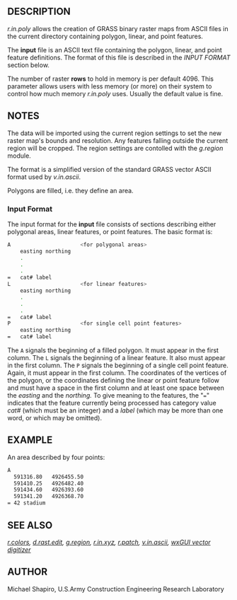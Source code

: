 ## DESCRIPTION

*r.in.poly* allows the creation of GRASS binary raster maps from ASCII
files in the current directory containing polygon, linear, and point
features.

The **input** file is an ASCII text file containing the polygon, linear,
and point feature definitions. The format of this file is described in
the *INPUT FORMAT* section below.

The number of raster **rows** to hold in memory is per default 4096.
This parameter allows users with less memory (or more) on their system
to control how much memory *r.in.poly* uses. Usually the default value
is fine.

## NOTES

The data will be imported using the current region settings to set the
new raster map's bounds and resolution. Any features falling outside the
current region will be cropped. The region settings are contolled with
the *g.region* module.

The format is a simplified version of the standard GRASS vector ASCII
format used by *v.in.ascii*.

Polygons are filled, i.e. they define an area.

### Input Format

The input format for the **input** file consists of sections describing
either polygonal areas, linear features, or point features. The basic
format is:

```sh
A                      <for polygonal areas>
    easting northing
    .
    .
    .
=   cat# label
L                      <for linear features>
    easting northing
    .
    .
    .
=   cat# label
P                      <for single cell point features>
    easting northing
=   cat# label
```

The `A` signals the beginning of a filled polygon. It must appear in the
first column. The `L` signals the beginning of a linear feature. It also
must appear in the first column. The `P` signals the beginning of a
single cell point feature. Again, it must appear in the first column.
The coordinates of the vertices of the polygon, or the coordinates
defining the linear or point feature follow and must have a space in the
first column and at least one space between the *easting* and the
*northing.* To give meaning to the features, the "`=`" indicates that
the feature currently being processed has category value *cat#* (which
must be an integer) and a *label* (which may be more than one word, or
which may be omitted).

## EXAMPLE

An area described by four points:

```sh
A
  591316.80   4926455.50
  591410.25   4926482.40
  591434.60   4926393.60
  591341.20   4926368.70
= 42 stadium
```

## SEE ALSO

*[r.colors](r.colors.md), [d.rast.edit](d.rast.edit.md),
[g.region](g.region.md), [r.in.xyz](r.in.xyz.md), [r.patch](r.patch.md),
[v.in.ascii](v.in.ascii.md), [wxGUI vector digitizer](wxGUI.vdigit.md)*

## AUTHOR

Michael Shapiro, U.S.Army Construction Engineering Research Laboratory
